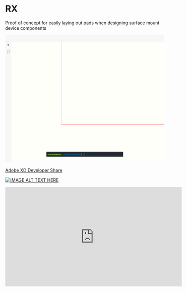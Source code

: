 # RX
Proof of concept for easily laying out pads when designing surface mount device components

![RX User Interface](https://github.com/rudolfexploration/RX/blob/master/pictures/rxUi.png)

[Adobe XD Developer Share](https://xd.adobe.com/spec/3d6c0123-5a88-43f8-5f85-765504780133-4b5d/)

[![IMAGE ALT TEXT HERE](http://img.youtube.com/vi/YEmbNyuG6_U/0.jpg)](http://www.youtube.com/watch?v=YEmbNyuG6_U)

<iframe width="560" height="315" src="https://www.youtube.com/embed/YEmbNyuG6_U" frameborder="0" allow="accelerometer; autoplay; encrypted-media; gyroscope; picture-in-picture" allowfullscreen></iframe>
